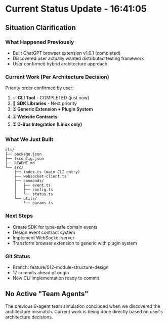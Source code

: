 # Current Status Update - 16:41:05

## Situation Clarification

### What Happened Previously
- Built ChatGPT browser extension v1.0.1 (completed)
- Discovered user actually wanted distributed testing framework
- User confirmed hybrid architecture approach

### Current Work (Per Architecture Decision)
Priority order confirmed by user:
1. ✅ **CLI Tool** - COMPLETED (just now)
2. 🔄 **SDK Libraries** - Next priority
3. ⏳ **Generic Extension + Plugin System**
4. ⏳ **Website Contracts**
5. ⏳ **D-Bus Integration (Linux only)**

### What We Just Built
```
cli/
├── package.json
├── tsconfig.json
├── README.md
└── src/
    ├── index.ts (main CLI entry)
    ├── websocket-client.ts
    ├── commands/
    │   ├── event.ts
    │   ├── config.ts
    │   └── status.ts
    └── utils/
        └── params.ts
```

### Next Steps
- Create SDK for type-safe domain events
- Design event contract system
- Implement WebSocket server
- Transform browser extension to generic with plugin system

### Git Status
- Branch: feature/012-module-structure-design
- 17 commits ahead of origin
- New CLI implementation ready to commit

## No Active "Team Agents"
The previous 9-agent team simulation concluded when we discovered the architecture mismatch. Current work is being done directly based on user's architecture decisions.
